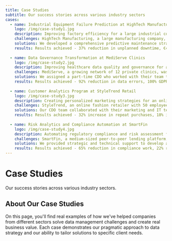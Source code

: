 ```yaml
---
title: Case Studies
subtitle: Our success stories across various industry sectors
cases:
  - name: Industrial Equipment Failure Prediction at HighTech Manufacturing
    logo: /img/case-study1.jpg
    description: Improving factory efficiency for a large industrial company using data analytics and predictive modeling.
    challenges: HighTech Manufacturing, a large manufacturing company, was experiencing issues with inefficient equipment maintenance, including unplanned production disruptions, high repair costs, and inadequate equipment uptime. Their maintenance practices were mostly reactive rather than preventive.
    solutions: We developed a comprehensive predictive maintenance strategy, integrated manufacturing data from disparate systems into a centralized data lake, developed predictive maintenance models using machine learning, created real-time dashboards for maintenance teams, and trained in-house staff on data maintenance and model updates.
    results: Results achieved - 37% reduction in unplanned downtime, €420K annual savings, and 15% increase in OEE (Overall Equipment Effectiveness).
  
  - name: Data Governance Transformation at MediServe Clinics
    logo: /img/case-study2.jpg
    description: Improving healthcare data quality and governance for a network of clinics.
    challenges: MediServe, a growing network of 12 private clinics, was experiencing data quality issues impacting patient care and compliance. They lacked a unified view of patients, had inconsistent data entry practices, and were concerned about GDPR compliance.
    solutions: We assigned a part-time CDO who worked with their team to create and implement a comprehensive data governance framework, develop a master data management system for patient records, standardize data collection and entry procedures across clinics, establish privacy-by-design protocols for GDPR compliance, and train staff on data quality best practices.
    results: Results achieved - 92% reduction in data errors, 100% GDPR compliance, and 23% faster reporting.
  
  - name: Customer Analytics Program at StyleTrend Retail
    logo: /img/case-study3.jpg
    description: Creating personalized marketing strategies for an online fashion retailer.
    challenges: StyleTrend, an online fashion retailer with 50 employees, wanted to improve customer retention and increase average order value. They had abundant customer data but lacked the expertise to turn this data into effective marketing actions.
    solutions: Our CDO team collaborated with their marketing and IT teams to create a unified view of customer profiles from disparate data sources, develop a customer segmentation model based on purchasing behavior, implement a personalized recommendation engine translated into automated email campaigns, and build user-friendly dashboards for marketing decision-making.
    results: Results achieved - 32% increase in repeat purchases, 18% increase in average order value, and €280K additional annual revenue.
  
  - name: Risk Analytics and Compliance Automation at SmartFin
    logo: /img/case-study4.jpg
    description: Automating regulatory compliance and risk assessment for financial services.
    challenges: SmartFin, a medium-sized peer-to-peer lending platform, was facing growing regulatory compliance requirements and the need to improve credit risk assessment. Their manual handling of compliance processes was becoming unsustainable, and their credit scoring models weren't sophisticated enough.
    solutions: We provided strategic and technical support to develop an automated compliance monitoring system with comprehensive reporting, enhance credit risk models using advanced machine learning approaches, implement data quality management systems at critical data points, and train their analytics team to support the new models.
    results: Results achieved - 65% reduction in compliance work, 22% reduction in credit losses, and 8% growth in new loan volume.
---
```


# Case Studies

Our success stories across various industry sectors.

## About Our Case Studies

On this page, you'll find real examples of how we've helped companies from different sectors
solve data management challenges and create real business value. Each case demonstrates
our pragmatic approach to data strategy and our ability to tailor solutions to specific client needs. 